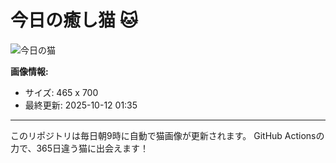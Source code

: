 # 今日の癒し猫 🐱

![今日の猫](https://cdn2.thecatapi.com/images/c5k.jpg)

**画像情報:**
- サイズ: 465 x 700
- 最終更新: 2025-10-12 01:35

---

このリポジトリは毎日朝9時に自動で猫画像が更新されます。
GitHub Actionsの力で、365日違う猫に出会えます！
